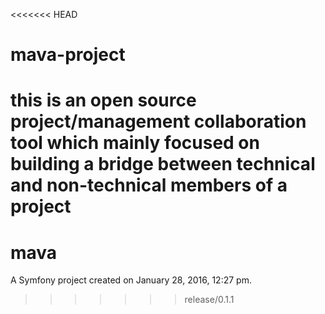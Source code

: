 <<<<<<< HEAD
# mava-project
this is an open source project/management collaboration tool which mainly focused on building a bridge between technical and non-technical members of a project
=======
mava
====

A Symfony project created on January 28, 2016, 12:27 pm.
>>>>>>> release/0.1.1
